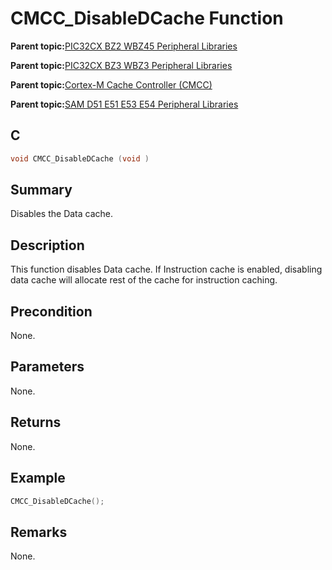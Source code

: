 # CMCC\_DisableDCache Function

**Parent topic:**[PIC32CX BZ2 WBZ45 Peripheral Libraries](GUID-3D519D00-FDEE-4A3E-9EF7-20F335E64CEE.md)

**Parent topic:**[PIC32CX BZ3 WBZ3 Peripheral Libraries](GUID-5752DD6D-6E5D-484D-B564-DA87788492F3.md)

**Parent topic:**[Cortex-M Cache Controller \(CMCC\)](GUID-0F7BDB66-C518-4B26-B61B-7E18B6637886.md)

**Parent topic:**[SAM D51 E51 E53 E54 Peripheral Libraries](GUID-E33B93DD-6680-477E-AA96-966208DC9A50.md)

## C

```c
void CMCC_DisableDCache (void )
```

## Summary

Disables the Data cache.

## Description

This function disables Data cache. If Instruction cache is enabled, disabling data cache will allocate rest of the cache for instruction caching.

## Precondition

None.

## Parameters

None.

## Returns

None.

## Example

```c
CMCC_DisableDCache();
```

## Remarks

None.

